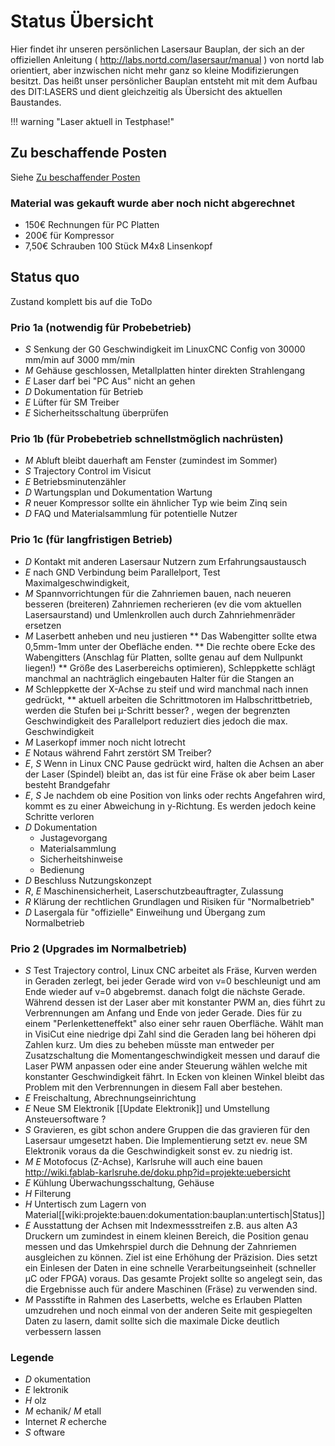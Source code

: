 # Status Übersicht

Hier findet ihr unseren persönlichen Lasersaur Bauplan, der sich an der offiziellen Anleitung  ( http://labs.nortd.com/lasersaur/manual ) von nortd lab orientiert, aber inzwischen nicht mehr ganz so kleine Modifizierungen besitzt. Das heißt unser persönlicher Bauplan entsteht mit mit dem Aufbau des DIT:LASERS und dient gleichzeitig als Übersicht des aktuellen Baustandes.

!!! warning "Laser aktuell in Testphase!"

## Zu beschaffende Posten

Siehe [Zu beschaffender Posten](supply.md)

### Material was gekauft wurde aber noch nicht abgerechnet

  * 150€ Rechnungen für PC Platten
  * 200€ für Kompressor
  * 7,50€ Schrauben 100 Stück M4x8 Linsenkopf 

## Status quo

Zustand komplett bis auf die ToDo

### Prio 1a (notwendig für Probebetrieb)

 * *S* Senkung der G0 Geschwindigkeit im LinuxCNC Config von 30000 mm/min auf 3000 mm/min
 * *M* Gehäuse geschlossen, Metallplatten hinter direkten Strahlengang 
 * *E* Laser darf bei "PC Aus" nicht an gehen
 * *D* Dokumentation für Betrieb
 * *E* Lüfter für SM Treiber
 * *E* Sicherheitsschaltung überprüfen
 
### Prio 1b (für Probebetrieb schnellstmöglich nachrüsten)

 * *M* Abluft bleibt dauerhaft am Fenster (zumindest im Sommer)
 * *S* Trajectory Control im Visicut
 * *E* Betriebsminutenzähler
 * *D* Wartungsplan und Dokumentation Wartung
 * *R* neuer Kompressor sollte ein ähnlicher Typ wie beim Zinq sein
 * *D* FAQ und Materialsammlung für potentielle Nutzer

### Prio 1c (für langfristigen Betrieb)

 * *D* Kontakt mit anderen Lasersaur Nutzern zum Erfahrungsaustausch
 * *E* nach GND Verbindung beim Parallelport, Test Maximalgeschwindigkeit, 
 * *M* Spannvorrichtungen für die Zahnriemen bauen, nach neueren besseren (breiteren) Zahnriemen recherieren (ev die vom aktuellen Lasersaurstand) und Umlenkrollen auch durch Zahnriehmenräder ersetzen 
 * *M* Laserbett anheben und neu justieren
 ** Das Wabengitter sollte etwa 0,5mm-1mm unter der Obefläche enden.
 ** Die rechte obere Ecke des Wabengitters (Anschlag für Platten, sollte genau auf dem Nullpunkt liegen!)
 ** Größe des Laserbereichs optimieren), Schleppkette schlägt manchmal an nachträglich eingebauten Halter für die Stangen an
 * *M* Schleppkette der X-Achse zu steif und wird manchmal nach innen gedrückt,
 ** aktuell arbeiten die Schrittmotoren im Halbschrittbetrieb, werden die Stufen bei µ-Schritt besser? , wegen der begrenzten Geschwindigkeit des Parallelport reduziert dies jedoch die max. Geschwindigkeit  
 * *M* Laserkopf immer noch nicht lotrecht
 * *E* Notaus während Fahrt zerstört SM Treiber? 
 * *E*, *S* Wenn in Linux CNC Pause gedrückt wird, halten die Achsen an aber der Laser (Spindel) bleibt an, das ist für eine Fräse ok aber beim Laser besteht Brandgefahr
 * *E*, *S* Je nachdem ob eine Position von links oder rechts Angefahren wird, kommt es zu einer Abweichung in y-Richtung. Es werden jedoch keine Schritte verloren 
 * *D* Dokumentation 
   * Justagevorgang
   * Materialsammlung
   * Sicherheitshinweise
   * Bedienung 
 * *D* Beschluss Nutzungskonzept
 * *R*, *E* Maschinensicherheit, Laserschutzbeauftragter, Zulassung
 * *R* Klärung der rechtlichen Grundlagen und Risiken für "Normalbetrieb"
 * *D* Lasergala für "offizielle" Einweihung und Übergang zum Normalbetrieb



### Prio 2 (Upgrades im Normalbetrieb)

 * *S* Test Trajectory control, Linux CNC arbeitet als Fräse, Kurven werden in Geraden zerlegt, bei jeder Gerade wird von v=0 beschleunigt und am Ende wieder auf v=0 abgebremst. danach folgt die nächste Gerade. Während dessen ist der Laser aber mit konstanter PWM an, dies führt zu Verbrennungen am Anfang und Ende von jeder Gerade. Dies für zu einem "Perlenketteneffekt" also einer sehr rauen Oberfläche. Wählt man in VisiCut eine niedrige dpi Zahl sind die Geraden lang bei höheren dpi Zahlen kurz. Um dies zu beheben müsste man entweder per Zusatzschaltung die Momentangeschwindigkeit messen und darauf die Laser PWM anpassen oder eine ander Steuerung wählen welche mit konstanter Geschwindigkeit fährt. In Ecken von kleinen Winkel bleibt das Problem mit den Verbrennungen in diesem Fall aber bestehen.
 * *E* Freischaltung, Abrechnungseinrichtung
 * *E* Neue SM Elektronik [[Update Elektronik]] und  Umstellung Ansteuersoftware  ?
 * *S* Gravieren, es gibt schon andere Gruppen die das gravieren für den Lasersaur umgesetzt haben. Die Implementierung setzt ev. neue SM Elektronik voraus da die Geschwindigkeit sonst ev. zu niedrig ist. 
 * *M* *E* Motofocus (Z-Achse), Karlsruhe will auch eine bauen http://wiki.fablab-karlsruhe.de/doku.php?id=projekte:uebersicht
 * *E* Kühlung Überwachungsschaltung, Gehäuse
 * *H* Filterung
 * *H* Untertisch zum Lagern von Material[[wiki:projekte:bauen:dokumentation:bauplan:untertisch|Status]]
 * *E* Ausstattung der Achsen mit Indexmessstreifen z.B. aus alten A3 Druckern um zumindest in einem kleinen Bereich, die Position genau messen und das Umkehrspiel durch die Dehnung der Zahnriemen ausgleichen zu können. Ziel ist eine Erhöhung der Präzision. Dies setzt ein Einlesen der Daten in eine schnelle Verarbeitungseinheit (schneller µC oder FPGA) voraus. Das gesamte Projekt sollte so angelegt sein, das die Ergebnisse auch für andere Maschinen (Fräse) zu verwenden sind.
 * *M* Passstifte in Rahmen des Laserbetts, welche es Erlauben Platten umzudrehen und noch einmal von der anderen Seite mit gespiegelten Daten zu lasern, damit sollte sich die maximale Dicke deutlich verbessern lassen

### Legende

* *D* okumentation
* *E* lektronik
* *H* olz
* *M* echanik/ *M* etall 
* Internet *R* echerche
* *S* oftware


